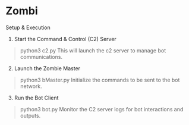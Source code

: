 # Zombi
Setup & Execution

1. Start the Command & Control (C2) Server
>python3 c2.py
This will launch the c2 server to manage bot communications.

2. Launch the Zombie Master
>python3 bMaster.py
Initialize the commands to be sent to the bot network.

3. Run the Bot Client
>python3 bot.py
Monitor the C2 server logs for bot interactions and outputs.


